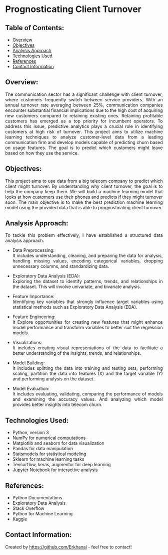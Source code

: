 # Prognosticating Client Turnover

## Table of Contents:
* [Overview](#overview)
* [Objectives](#objectives)
* [Analysis Approach](#analysis-approach) 
* [Technologies Used](#technologies-used)
* [References](#references)
* [Contact Information](#contact-information)

## Overview:
<div align="justify">The communication sector has a significant challenge with client turnover, where customers frequently switch between service providers. With an annual turnover rate averaging between 25%, communication companies encounter substantial financial implications due to the high cost of acquiring new customers compared to retaining existing ones. Retaining profitable customers has emerged as a top priority for incumbent operators. To address this issue, predictive analytics plays a crucial role in identifying customers at high risk of turnover. This project aims to utilize machine learning techniques to analyze customer-level data from a leading communication firm and develop models capable of predicting churn based on usage features. The goal is to predict which customers might leave based on how they use the service.</div>

## Objectives: 
<div align="justify">This project aims to use data from a big telecom company to predict which client might turnover. By understanding why client turnover, the goal is to help the company keep them. We will build a machine learning model that looks at how customers use their phones and predicts if they might turnover soon. The main objective is to make the best prediction machine learning model using the provided data that is able to prognosticating client turnover.</div>


## Analysis Approach:  
<div align="justify">To tackle this problem effectively, I have established a structured data analysis approach.<br>

- Data Preprocessing:<br> It includes understanding, cleaning, and preparing the data for analysis, handling missing values, encoding categorical variables, dropping unnecessary columns, and standardizing data.

- Exploratory Data Analysis (EDA):<br>Exploring the dataset to identify patterns, trends, and relationships in the dataset. This will involve univariate, and bivariate analysis.

- Feature Importance:<br>Identifying key variables that strongly influence target variables using statistical methods such as Exploratory Data Analysis (EDA).

- Feature Engineering:<br> It Explore opportunities for creating new features that might enhance model performance and transform variables to better suit the regression models.

- Visualizations:<br>It includes creating visual representations of the data to facilitate a better understanding of the insights, trends, and relationships.

- Model Building:<br>It includes splitting the data into training and testing sets, performing scaling, partition the data into features (X) and the target variable (Y) and performing analysis on the dataset.

- Model Evaluation:<br>It includes evaluating, validating, comparing the performance of models and examining the accuracy values. And analyzing which model provides better insights into telecom churn.</div>

## Technologies Used:
- Python, version 3 
- NumPy for numerical computations
- Matplotlib and seaborn for data visualization
- Pandas for data manipulation
- Statsmodels for statistical modeling
- Sklearn for machine learning tasks
- Tensorflow, keras, augmentor for deep learning 
- Jupyter Notebook for interactive analysis

## References:
- Python Documentations
- Exploratory Data Analysis
- Stack Overflow
- Python for Machine Learning
- Kaggle


## Contact Information:
Created by https://github.com/Erkhanal - feel free to contact!
